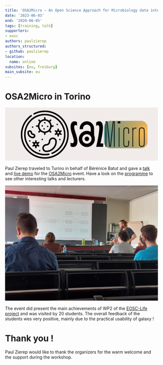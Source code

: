 ```yaml
---
title: 'OSA2Micro – An Open Science Approach for Microbiology data integration'
date: '2023-06-03'
end: '2020-06-05'
tags: [training, talk]
supporters:
- eosc
authors: paulzierep
authors_structured:
- github: paulzierep
location:
  name: online
subsites: [eu, freiburg]
main_subsite: eu
---
```


# OSA2Micro in Torino

![OSA2Micro](images/OSA2Micro.png)

Paul Zierep traveled to Turino in behalf of Bérénice Batut and gave a [talk](https://docs.google.com/presentation/d/1ft5FGuDsqpkriyRdDfKAVGH0GI9FMkuQDvIYou8-PyY/edit?usp=sharing) and [live demo](https://training.galaxyproject.org/training-material/topics/metagenomics/tutorials/pathogen-detection-from-nanopore-foodborne-data/tutorial.html) for the [OSA2Micro](https://qbio.di.unito.it/cool_timeline/osa2micro/) event. Have a look on the [programme](https://qbio.di.unito.it/wp-content/uploads/2023/04/OSA2Micro_programme_2023-06-30.pdf) to see other interesting talks and lecturers.

![OSA2Micro](images/Paul_Talk.png)

The event did present the main achievements of WP2 of the [EOSC-Life project](https://www.eosc-life.eu/) and was visited by 20 students.
The overall feedback of the students wes very positive, mainly due to the practical usability of galaxy ! 

# Thank you !

Paul Zierep would like to thank the organizers for the warm welcome and the support during the workshop.

